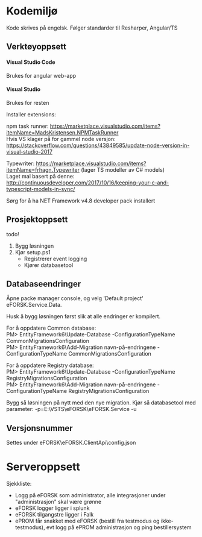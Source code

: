 # Kodemiljø

Kode skrives på engelsk. Følger standarder til Resharper, Angular/TS

## Verktøyoppsett

#### Visual Studio Code 
Brukes for angular web-app

#### Visual Studio 
Brukes for resten

Installer extensions:

npm task runner: https://marketplace.visualstudio.com/items?itemName=MadsKristensen.NPMTaskRunner   
Hvis VS klager på for gammel node versjon: https://stackoverflow.com/questions/43849585/update-node-version-in-visual-studio-2017  

Typewriter: https://marketplace.visualstudio.com/items?itemName=frhagn.Typewriter  (lager TS modeller av C# models)  
Laget mal basert på denne: http://continuousdeveloper.com/2017/10/16/keeping-your-c-and-typescript-models-in-sync/

Sørg for å ha NET Framework v4.8 developer pack installert

## Prosjektoppsett

todo!

1. Bygg løsningen
2. Kjør setup.ps1
   * Registrerer event logging
   * Kjører databasetool
  
## Databaseendringer

Åpne packe manager console, og velg 'Default project' eFORSK.Service.Data.

Husk å bygg løsningen først slik at alle endringer er kompilert.

For å oppdatere Common database:  
PM> EntityFramework6\Update-Database -ConfigurationTypeName CommonMigrationsConfiguration  
PM> EntityFramework6\Add-Migration navn-på-endringene -ConfigurationTypeName CommonMigrationsConfiguration

For å oppdatere Registry database:  
PM> EntityFramework6\Update-Database -ConfigurationTypeName RegistryMigrationsConfiguration  
PM> EntityFramework6\Add-Migration navn-på-endringene -ConfigurationTypeName RegistryMigrationsConfiguration

Bygg så løsningen på nytt med den nye migration. Kjør så databasetool med parameter: 
-p=E:\VSTS\eFORSK\eFORSK.Service -u

## Versjonsnummer
Settes under eFORSK\eFORSK.ClientApi\config.json

# Serveroppsett

Sjekkliste:

* Logg på eFORSK som administrator, alle integrasjoner under "administrasjon" skal være grønne
* eFORSK logger ligger i splunk
* eFORSK tilgangstre ligger i Falk
* ePROM får snakket med eFORSK (bestill fra testmodus og ikke-testmodus), evt logg på ePROM administrasjon og ping bestillersystem

